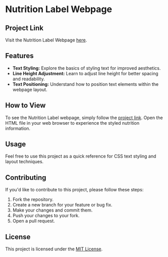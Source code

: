# Nutrition Label Webpage

## Project Link

Visit the Nutrition Label Webpage [here](https://web-development-two-bice.vercel.app/).

## Features

- **Text Styling:** Explore the basics of styling text for improved aesthetics.
- **Line Height Adjustment:** Learn to adjust line height for better spacing and readability.
- **Text Positioning:** Understand how to position text elements within the webpage layout.

## How to View

To see the Nutrition Label webpage, simply follow the [project link](https://web-development-two-bice.vercel.app/). Open the HTML file in your web browser to experience the styled nutrition information.

## Usage

Feel free to use this project as a quick reference for CSS text styling and layout techniques.

## Contributing

If you'd like to contribute to this project, please follow these steps:

1. Fork the repository.
2. Create a new branch for your feature or bug fix.
3. Make your changes and commit them.
4. Push your changes to your fork.
5. Open a pull request.

## License

This project is licensed under the [MIT License](LICENSE).
